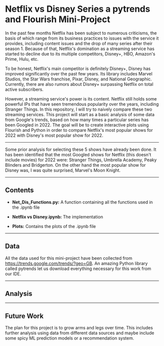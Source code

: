 # Netflix vs Disney Series a pytrends and Flourish Mini-Project

In the past few months Netflix has been subject to numerous criticisms, the basis of which range from its business practices to issues with the service it provides, including content issues and the drop of many series after their season 1. Because of that, Netflix's domination as a streaming service has started to decline due to its multiple competitors, Disney+, HBO, Amazon's Prime, Hulu, etc. 

To be honest, Netflix's main competitor is definitely Disney+, Disney has improved significantly over the past few years. Its library includes Marvel Studios, the Star Wars franchise, Pixar, Disney, and National Geographic. Currently, there are also rumors about Disney+ surpassing Netflix on total active subscribers.

However, a streaming service's power is its content. Netflix still holds some powerful IPs that have seen tremendous popularity over the years, including Stranger Things. In this repository, I will try to naively compare these two streaming services. This project will start as a basic analysis of some data from Google's trends, based on how many times a particular series has been Googled in 2022. The goal will be to create interactive plots using Flourish and Python in order to compare Netflix's most popular shows for 2022 with Disney's most popular show for 2022.

---

Some prior analysis for selecting these 5 shows have already been done. It has been identified that the most Googled shows for Netflix (this doesn't include movies) for 2022 were: Stranger Things, Umbrella Academy, Peaky Blinders and Bridgerton. On the other hand the most popular show for Disney was, I was quite surprised, Marvel's Moon Knight.

---
## Contents
- **Net_Dis_Functions.py:** A function containing all the functions used in the .ipynb file

- **Netflix vs Disney.ipynb:** The implementation

- **Plots:** Contains the plots of the .ipynb file

---

## Data

All the data used for this mini-project have been collected from https://trends.google.com/trends/?geo=GB. An amazing Python library called pytrends let us download everything necessary for this work from our IDE.

---
## Analysis


---
## Future Work
The plan for this project is to grow arms and legs over time. This includes further analysis using data from different data sources and maybe include some spicy ML prediction models or a recommendation system.
